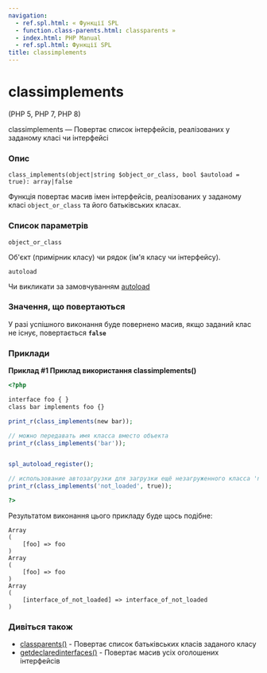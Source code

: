 ```yaml
---
navigation:
  - ref.spl.html: « Функції SPL
  - function.class-parents.html: classparents »
  - index.html: PHP Manual
  - ref.spl.html: Функції SPL
title: classimplements
---
```

# classimplements

(PHP 5, PHP 7, PHP 8)

classimplements — Повертає список інтерфейсів, реалізованих у заданому класі чи інтерфейсі

### Опис

```methodsynopsis
class_implements(object|string $object_or_class, bool $autoload = true): array|false
```

Функція повертає масив імен інтерфейсів, реалізованих у заданому класі `object_or_class` та його батьківських класах.

### Список параметрів

`object_or_class`

Об'єкт (примірник класу) чи рядок (ім'я класу чи інтерфейсу).

`autoload`

Чи викликати за замовчуванням [autoload](language.oop5.autoload.html)

### Значення, що повертаються

У разі успішного виконання буде повернено масив, якщо заданий клас не існує, повертається **`false`**

### Приклади

**Приклад #1 Приклад використання **classimplements()****

```php
<?php

interface foo { }
class bar implements foo {}

print_r(class_implements(new bar));

// можно передавать имя класса вместо объекта
print_r(class_implements('bar'));


spl_autoload_register();

// использование автозагрузки для загрузки ещё незагруженного класса 'not_loaded'
print_r(class_implements('not_loaded', true));

?>
```

Результатом виконання цього прикладу буде щось подібне:

```
Array
(
    [foo] => foo
)
Array
(
    [foo] => foo
)
Array
(
    [interface_of_not_loaded] => interface_of_not_loaded
)
```

### Дивіться також

-   [classparents()](function.class-parents.html) - Повертає список батьківських класів заданого класу
-   [getdeclaredinterfaces()](function.get-declared-interfaces.html) - Повертає масив усіх оголошених інтерфейсів
